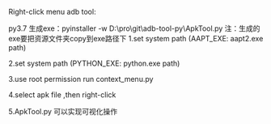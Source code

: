 Right-click menu adb tool:


py3.7
生成exe：pyinstaller -w  D:\pro\git\adb-tool-py\ApkTool.py
注：生成的exe要把资源文件夹copy到exe路径下
1.set system path (AAPT_EXE: aapt2.exe  path)

2.set system path (PYTHON_EXE: python.exe  path)

3.use root permission run  context_menu.py

4.select apk file ,then right-click

5.ApkTool.py 可以实现可视化操作

